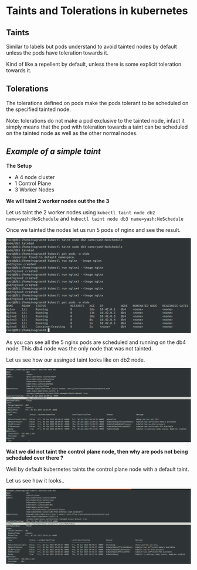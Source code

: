 # Taints and Tolerations in kubernetes


**Taints**
---

Similar to labels but pods understand to avoid tainted nodes by default unless the pods have toleration towards it. 

Kind of like a repellent by default, unless there is some explicit toleration towards it.


**Tolerations**
---

The tolerations defined on pods make the pods tolerant to be scheduled on the specified tainted node.

Note: tolerations do not make a pod exclusive to the tainted node, infact it simply means that the pod with toleration towards a taint can be scheduled on the tainted node as well as the other normal nodes.


***Example of a simple taint***
---

**The Setup**

* A 4 node cluster 
* 1 Control Plane
* 3 Worker Nodes

**We will taint 2 worker nodes out the the 3**

Let us taint the 2 worker nodes using ```kubectl taint node db2 name=yash:NoSchedule``` and ```kubectl taint node db3 name=yash:NoSchedule```

Once we tainted the nodes let us run 5 pods of nginx and see the result.

![](../images/k8s-1.28/simple-taint.png)

As you can see all the 5 nginx pods are scheduled and running on the db4 node. This db4 node was the only node that was not tainted.

Let us see how our assinged taint looks like on db2 node.

![](../images/k8s-1.28/taint-detail-db2-node.png)


**Wait we did not taint the control plane node, then why are pods not being scheduled over there ?**

Well by default kubernetes taints the control plane node with a default taint.

Let us see how it looks..

![](../images/k8s-1.28/funfact-control-plane-default-taint.png)




